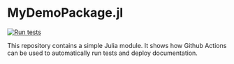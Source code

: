 
# MyDemoPackage.jl

[![Run tests](https://github.com/rajgoel/MyDemoPackage.jl/actions/workflows/tests.yml/badge.svg)](https://github.com/rajgoel/MyDemoPackage.jl/actions/workflows/tests.yml)

This repository contains a simple Julia module. It shows how Github Actions can be used to automatically run tests and deploy documentation.
